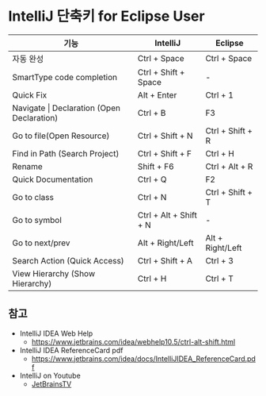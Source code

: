 # IntelliJ 단축키 for Eclipse User

|기능|IntelliJ|Eclipse|
|---|----|----|
|자동 완성 |Ctrl + Space | Ctrl + Space | 
|SmartType code completion | Ctrl + Shift + Space | - | 
|Quick Fix |Alt + Enter | Ctrl + 1 | 
|Navigate &#124; Declaration (Open Declaration)|Ctrl + B | F3 | 
|Go to file(Open Resource) | Ctrl + Shift + N | Ctrl + Shift + R 
|Find in Path (Search Project)| Ctrl + Shift + F |Ctrl + H | 
|Rename | Shift + F6|Ctrl + Alt + R | 
|Quick Documentation | Ctrl + Q | F2 | 
|Go to class|Ctrl + N | Ctrl + Shift + T | 
|Go to symbol | Ctrl + Alt + Shift + N | - |
|Go to next/prev| Alt + Right/Left | Alt + Right/Left |
|Search Action (Quick Access)| Ctrl + Shift + A | Ctrl + 3 |
|View Hierarchy (Show Hierarchy)| Ctrl + H | Ctrl + T |





## 참고
* IntelliJ IDEA Web Help
  * https://www.jetbrains.com/idea/webhelp10.5/ctrl-alt-shift.html
* IntelliJ IDEA ReferenceCard pdf
  * https://www.jetbrains.com/idea/docs/IntelliJIDEA_ReferenceCard.pdf
* IntelliJ on Youtube
  * [JetBrainsTV](https://www.youtube.com/channel/UC4ogdcPcIAOOMJktgBMhQnQ)
  